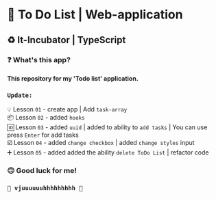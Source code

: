 # 📝 To Do List | Web-application 
## ♻️ It-Incubator | TypeScript ##
### ❓ What's this app? ###
#### This repository for my 'Todo list' application. 


### `Update:` ###     
💡 Lesson `01` - create app | Add `task-array`   
📦 Lesson `02` - added `hooks`  
🆔 Lesson `03` - added `uuid` | added to ability to `add tasks` | You can use press `Enter` for add tasks  
☑️ Lesson `04` - added `change checkbox` | added `change styles` input   
➕️ Lesson `05` - added added the ability `delete ToDo List` | refactor code

### 🙃 Good luck for me! ###
### `🚀 vjuuuuuuhhhhhhhhh 🚀` ###
